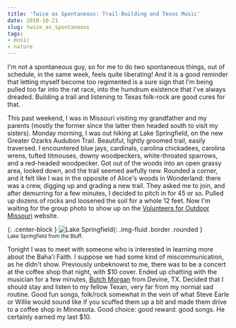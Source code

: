 ```yaml
---
title: 'Twice as Spontaneous: Trail-Building and Texas Music'
date: 2010-10-21
slug: twice_as_spontaneous
tags:
- music
- nature
---
```


I'm not a spontaneous guy, so for me to do two spontaneous things, out of
schedule, in the same week, feels quite liberating! And it is a good reminder
that letting myself become too regimented is a sure sign that I'm being pulled
too far into the rat race, into the humdrum existence that I've always dreaded.
Building a trail and listening to Texas folk-rock are good cures for that.

<!-- truncate -->

This past weekend, I was in Missouri visiting my grandfather and my parents
(mostly the former since the latter then headed south to visit my sisters).
Monday morning, I was out hiking at Lake Springfield, on the new Greater Ozarks
Audubon Trail. Beautiful, lightly groomed trail, easily traversed. I encountered
blue jays, cardinals, carolina chickadees, carolina wrens, tufted titmouses,
downy woodpeckers, white-throated sparrows, and a red-headed woodpecker. Got out
of the woods into an open grassy area, looked down, and the trail seemed awfully
new. Rounded a corner, and it felt like I was in the opposite of Alice's woods
in Wonderland: there was a crew, digging up and grading a new trail. They asked
me to join, and after demurring for a few minutes, I decided to pitch in for 45
or so. Pulled up dozens of rocks and loosened the soil for a whole 12 feet. Now
I'm waiting for the group photo to show up on the [Volunteers for Outdoor Missouri](http://www.vfom.org) website.

{: .center-block }
![Lake Springfield](http://lh6.ggpht.com/_mZAPo8ePwc4/TMD21trfJLI/AAAAAAAAAk4/5o0bMaUlkZ0/s640/381A0026.jpg){: .img-fluid .border .rounded }<br>
<small>Lake Springfield from the Bluff.</small>

Tonight I was to meet with someone who is interested in learning more about the
Baha'i Faith. I suppose we had some kind of miscommunication, as he didn't show.
Previously unbeknowst to me, there was to be a concert at the coffee shop that
night, with $10 cover. Ended up chatting with the musician for a few minutes, [Butch Morgan](http://www.butchmorgan.com/) from Devine, TX. Decided
that I should stay and listen to my fellow Texan, very far from my normal sad
routine. Good fun songs, folk/rock somewhat in the vein of what Steve Earle or
Willie would sound like if you scuffed them up a bit and made them drive to a
coffee shop in Minnesota. Good choice: good reward: good songs. He certainly
earned my last $10.
